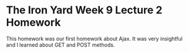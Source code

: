 # The Iron Yard Week 9 Lecture 2 Homework

This homework was our first homework about Ajax. It was very insightful and I learned about GET and POST methods.
